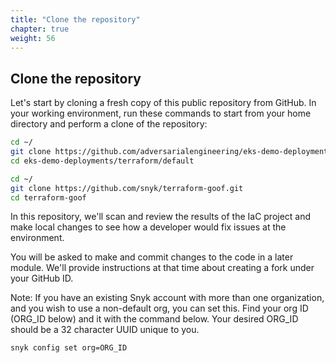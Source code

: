 ```yaml
---
title: "Clone the repository"
chapter: true
weight: 56
---
```


## Clone the repository

Let's start by cloning a fresh copy of this public repository from GitHub.  In your working environment, run these commands to start from your home directory and perform a clone of the repository:

```bash
cd ~/
git clone https://github.com/adversarialengineering/eks-demo-deployments.git
cd eks-demo-deployments/terraform/default
```

```bash
cd ~/
git clone https://github.com/snyk/terraform-goof.git
cd terraform-goof
```

In this repository, we'll scan and review the results of the IaC project and make local changes to see how a developer would fix issues at the environment.

You will be asked to make and commit changes to the code in a later module.  We'll provide instructions at that time about creating a fork under your GitHub ID.

Note: If you have an existing Snyk account with more than one organization, and you wish to use a non-default org, you can set this.  Find your org ID (ORG_ID below) and it with the command below.  Your desired ORG_ID should be a 32 character UUID unique to you.

```
snyk config set org=ORG_ID
```
